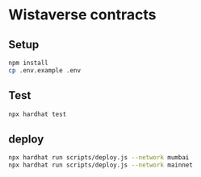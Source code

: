 # Wistaverse contracts

## Setup

```bash
npm install
cp .env.example .env
```

## Test

```bash
npx hardhat test
```

## deploy

```bash
npx hardhat run scripts/deploy.js --network mumbai
npx hardhat run scripts/deploy.js --network mainnet
````

